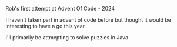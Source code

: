 Rob's first attempt at Advent Of Code - 2024

I haven't taken part in advent of code before but thought it would be interesting to have a go this year.

I'll primarily be attmepting to solve puzzles in Java.